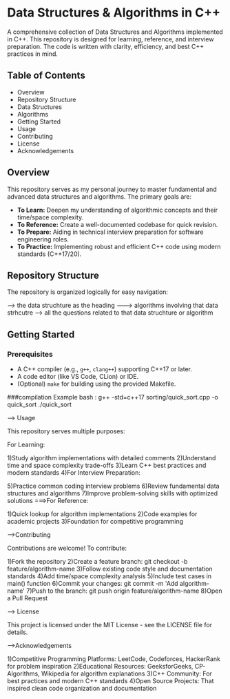 # Data Structures & Algorithms in C++

A comprehensive collection of Data Structures and Algorithms implemented in C++. This repository is designed for learning, reference, and interview preparation. The code is written with clarity, efficiency, and best C++ practices in mind.


##  Table of Contents

- Overview
- Repository Structure
- Data Structures
- Algorithms
- Getting Started
- Usage
- Contributing
- License
- Acknowledgements

##  Overview

This repository serves as my personal journey to master fundamental and advanced data structures and algorithms. The primary goals are:

*   **To Learn:** Deepen my understanding of algorithmic concepts and their time/space complexity.
*   **To Reference:** Create a well-documented codebase for quick revision.
*   **To Prepare:** Aiding in technical interview preparation for software engineering roles.
*   **To Practice:** Implementing robust and efficient C++ code using modern standards (C++17/20).

##  Repository Structure

The repository is organized logically for easy navigation:

--> the data struchture as the heading 
 ---> algorithms involving that data strhcutre
 --> all the questions related to that data struchture or algorithm


##  Getting Started

### Prerequisites

*   A C++ compiler (e.g., `g++`, `clang++`) supporting C++17 or later.
*   A code editor (like VS Code, CLion) or IDE.
*   (Optional) `make` for building using the provided Makefile.

###compilation Example
bash : 
g++ -std=c++17 sorting/quick_sort.cpp -o quick_sort
./quick_sort

--> Usage

This repository serves multiple purposes:

For Learning:

1)Study algorithm implementations with detailed comments
2)Understand time and space complexity trade-offs
3)Learn C++ best practices and modern standards
4)For Interview Preparation:

5)Practice common coding interview problems
6)Review fundamental data structures and algorithms
7)Improve problem-solving skills with optimized solutions
===>For Reference:

1)Quick lookup for algorithm implementations
2)Code examples for academic projects
3)Foundation for competitive programming

-->Contributing

Contributions are welcome! 
To contribute:

1)Fork the repository
2)Create a feature branch: git checkout -b feature/algorithm-name
3)Follow existing code style and documentation standards
4)Add time/space complexity analysis
5)Include test cases in main() function
6)Commit your changes: git commit -m 'Add algorithm-name'
7)Push to the branch: git push origin feature/algorithm-name
8)Open a Pull Request

--> License

This project is licensed under the MIT License - see the LICENSE file for details.

-->Acknowledgements

1)Competitive Programming Platforms: LeetCode, Codeforces, HackerRank for problem inspiration
2)Educational Resources: GeeksforGeeks, CP-Algorithms, Wikipedia for algorithm explanations
3)C++ Community: For best practices and modern C++ standards
4)Open Source Projects: That inspired clean code organization and documentation

